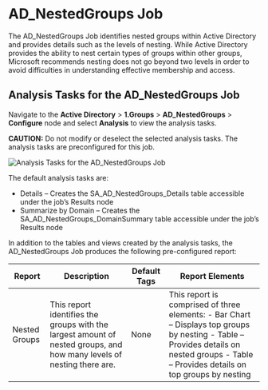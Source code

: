 # AD_NestedGroups Job

The AD_NestedGroups Job identifies nested groups within Active Directory and provides details such
as the levels of nesting. While Active Directory provides the ability to nest certain types of
groups within other groups, Microsoft recommends nesting does not go beyond two levels in order to
avoid difficulties in understanding effective membership and access.

## Analysis Tasks for the AD_NestedGroups Job

Navigate to the **Active Directory** > **1.Groups** > **AD_NestedGroups** > **Configure** node and
select **Analysis** to view the analysis tasks.

**CAUTION:** Do not modify or deselect the selected analysis tasks. The analysis tasks are
preconfigured for this job.

![Analysis Tasks for the AD_NestedGroups Job](/img/product_docs/accessanalyzer/12.0/solutions/activedirectory/groups/nestedgroupsanalysis.webp)

The default analysis tasks are:

- Details – Creates the SA_AD_NestedGroups_Details table accessible under the job’s Results node
- Summarize by Domain – Creates the SA_AD_NestedGroups_DomainSummary table accessible under the
  job’s Results node

In addition to the tables and views created by the analysis tasks, the AD_NestedGroups Job produces
the following pre-configured report:

| Report        | Description                                                                                                           | Default Tags | Report Elements                                                                                                                                                                          |
| ------------- | --------------------------------------------------------------------------------------------------------------------- | ------------ | ---------------------------------------------------------------------------------------------------------------------------------------------------------------------------------------- |
| Nested Groups | This report identifies the groups with the largest amount of nested groups, and how many levels of nesting there are. | None         | This report is comprised of three elements: - Bar Chart – Displays top groups by nesting - Table – Provides details on nested groups - Table – Provides details on top groups by nesting |
